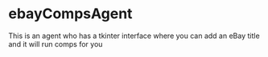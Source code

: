 # ebayCompsAgent
This is an agent who has a tkinter interface where you can add an eBay title and it will run comps for you
